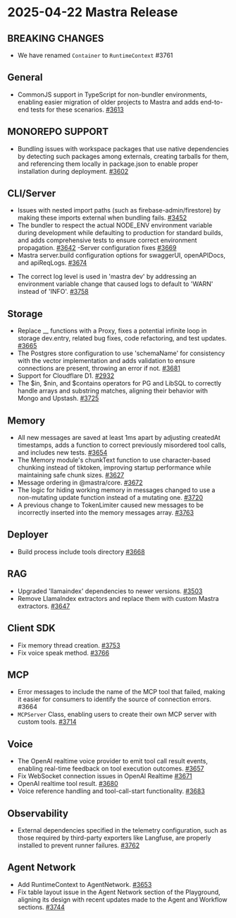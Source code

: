 # 2025-04-22 Mastra Release

## BREAKING CHANGES
* We have renamed `Container` to `RuntimeContext` #3761 

## General
* CommonJS support in TypeScript for non-bundler environments, enabling easier migration of older projects to Mastra and adds end-to-end tests for these scenarios. [#3613](https://github.com/mastra-ai/mastra/pull/3613)

## MONOREPO SUPPORT
- Bundling issues with workspace packages that use native dependencies by detecting such packages among externals, creating tarballs for them, and referencing them locally in package.json to enable proper installation during deployment. [#3602](https://github.com/mastra-ai/mastra/pull/3602)

## CLI/Server
- Issues with nested import paths (such as firebase-admin/firestore) by making these imports external when bundling fails. [#3452](https://github.com/mastra-ai/mastra/pull/3452)
- The bundler to respect the actual NODE_ENV environment variable during development while defaulting to production for standard builds, and adds comprehensive tests to ensure correct environment propagation. [#3642](https://github.com/mastra-ai/mastra/pull/3642)
-Server configuration fixes [#3669](https://github.com/mastra-ai/mastra/pull/3669)
- Mastra server.build configuration options for swaggerUI, openAPIDocs, and apiReqLogs. [#3674](https://github.com/mastra-ai/mastra/pull/3674)
* The correct log level is used in 'mastra dev' by addressing an environment variable change that caused logs to default to 'WARN' instead of 'INFO'. [#3758](https://github.com/mastra-ai/mastra/pull/3758)

## Storage
- Replace __ functions with a Proxy, fixes a potential infinite loop in storage dev.entry, related bug fixes, code refactoring, and test updates. [#3665](https://github.com/mastra-ai/mastra/pull/3665)
- The Postgres store configuration to use 'schemaName' for consistency with the vector implementation and adds validation to ensure connections are present, throwing an error if not. [#3681](https://github.com/mastra-ai/mastra/pull/3681)
- Support for Cloudflare D1. [#2932](https://github.com/mastra-ai/mastra/pull/2932)
- The $in, $nin, and $contains operators for PG and LibSQL to correctly handle arrays and substring matches, aligning their behavior with Mongo and Upstash. [#3725](https://github.com/mastra-ai/mastra/pull/3725)

## Memory
* All new messages are saved at least 1ms apart by adjusting createdAt timestamps, adds a function to correct previously misordered tool calls, and includes new tests. [#3654](https://github.com/mastra-ai/mastra/pull/3654)
* The Memory module's chunkText function to use character-based chunking instead of tiktoken, improving startup performance while maintaining safe chunk sizes. [#3627](https://github.com/mastra-ai/mastra/pull/3627)
* Message ordering in @mastra/core. [#3672](https://github.com/mastra-ai/mastra/pull/3672)
* The logic for hiding working memory in messages changed to use a non-mutating update function instead of a mutating one. [#3720](https://github.com/mastra-ai/mastra/pull/3720)
* A previous change to TokenLimiter caused new messages to be incorrectly inserted into the memory messages array. [#3763](https://github.com/mastra-ai/mastra/pull/3763)

## Deployer
- Build process include tools directory [#3668](https://github.com/mastra-ai/mastra/pull/3668)

## RAG
- Upgraded 'llamaindex' dependencies to newer versions. [#3503](https://github.com/mastra-ai/mastra/pull/3503)
- Remove LlamaIndex extractors and replace them with custom Mastra extractors. [#3647](https://github.com/mastra-ai/mastra/pull/3647)

## Client SDK
* Fix memory thread creation. [#3753](https://github.com/mastra-ai/mastra/pull/3753)
* Fix voice speak method. [#3766](https://github.com/mastra-ai/mastra/pull/3766)

## MCP
* Error messages to include the name of the MCP tool that failed, making it easier for consumers to identify the source of connection errors. #3664 
* `MCPServer` Class, enabling users to create their own MCP server with custom tools. [#3714](https://github.com/mastra-ai/mastra/pull/3714)

## Voice
* The OpenAI realtime voice provider to emit tool call result events, enabling real-time feedback on tool execution outcomes. [#3657](https://github.com/mastra-ai/mastra/pull/3657)
* Fix WebSocket connection issues in OpenAI Realtime [#3671](https://github.com/mastra-ai/mastra/pull/3671)
* OpenAI realtime tool result. [#3680](https://github.com/mastra-ai/mastra/pull/3680)
* Voice reference handling and tool-call-start functionality. [#3683](https://github.com/mastra-ai/mastra/pull/3683)

## Observability
- External dependencies specified in the telemetry configuration, such as those required by third-party exporters like Langfuse, are properly installed to prevent runner failures. [#3762](https://github.com/mastra-ai/mastra/pull/3762)

## Agent Network
* Add RuntimeContext to AgentNetwork. [#3653](https://github.com/mastra-ai/mastra/pull/3653)
* Fix table layout issue in the Agent Network section of the Playground, aligning its design with recent updates made to the Agent and Workflow sections. [#3744](https://github.com/mastra-ai/mastra/pull/3744)